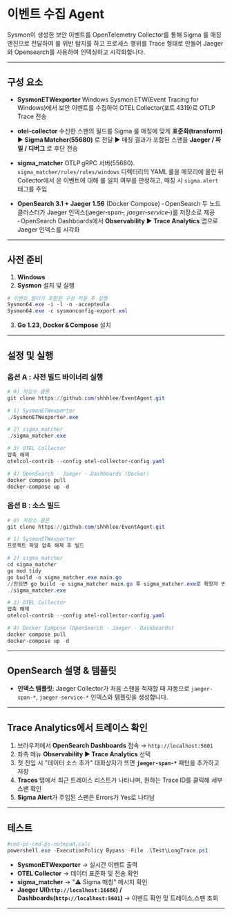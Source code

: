 # 이벤트 수집 Agent

Sysmon이 생성한 보안 이벤트를 OpenTelemetry Collector를 통해 Sigma 룰 매칭 엔진으로 전달하여 룰 위반 탐지를 하고 프로세스 행위를 Trace 형태로 만들어 Jaeger와 Opensearch를 사용하여 인덱싱하고 시각화합니다.

---

## 구성 요소

* **SysmonETWexporter**
  Windows Sysmon ETW(Event Tracing for Windows)에서 보안 이벤트를 수집하여 OTEL Collector(포트 4319)로 OTLP Trace 전송

* **otel-collector**
  수신한 스팬의 필드를 Sigma 룰 매칭에 맞게 **표준화(transform)** ▶ **Sigma Matcher(55680)** 로 전달 ▶ 매칭 결과가 포함된 스팬을 **Jaeger / 파일 / 디버그** 로 후단 전송

* **sigma\_matcher**
  OTLP gRPC 서버(55680). `sigma_matcher/rules/rules/windows` 디렉터리의 YAML 룰을 메모리에 올린 뒤 Collector에서 온 이벤트에 대해 룰 일치 여부를 판정하고, 매칭 시 `sigma.alert` 태그를 주입

* **OpenSearch 3.1 + Jaeger 1.56** (Docker Compose)
  ‑ OpenSearch 두 노드 클러스터가 Jaeger 인덱스(jaeger‑span‑*, jaeger‑service‑*)를 저장소로 제공
  ‑ OpenSearch Dashboards에서 **Observability ▶ Trace Analytics** 앱으로 Jaeger 인덱스를 시각화

---

## 사전 준비

1. **Windows**
2. **Sysmon** 설치 및 실행

```powershell
# 이벤트 필터가 포함된 구성 적용 후 실행
Sysmon64.exe -i -l -n -accepteula
Sysmon64.exe -c sysmonconfig-export.xml 
```

3. **Go 1.23**, **Docker & Compose** 설치

---

## 설정 및 실행

### 옵션 A : 사전 빌드 바이너리 실행

```powershell
# 0) 저장소 클론
git clone https://github.com/shhhlee/EventAgent.git

# 1) SysmonETWexporter
./SysmonETWexporter.exe

# 2) sigma_matcher
./sigma_matcher.exe

# 3) OTEL Collector
압축 해제
otelcol-contrib --config otel-collector-config.yaml

# 4) OpenSearch · Jaeger · Dashboards (Docker)
docker compose pull
docker‑compose up -d
```

### 옵션 B : 소스 빌드

```powershell
# 0) 저장소 클론
git clone https://github.com/shhhlee/EventAgent.git

# 1) SysmonETWexporter
프로젝트 파일 압축 해제 후 빌드

# 2) sigma_matcher
cd sigma_matcher
go mod tidy
go build -o sigma_matcher.exe main.go
//안되면 go build -o sigma_matcher main.go 후 sigma_matcher.exe로 확장자 변경
./sigma_matcher.exe

# 3) OTEL Collector
압축 해제
otelcol-contrib --config otel-collector-config.yaml

# 4) Docker Compose (OpenSearch · Jaeger · Dashboards)
docker compose pull
docker‑compose up -d
```

---

## OpenSearch 설명 & 템플릿

* **인덱스 템플릿**: Jaeger Collector가 처음 스팬을 적재할 때 자동으로 `jaeger-span-*`, `jaeger-service-*` 인덱스와 템플릿을 생성합니다.

---

## Trace Analytics에서 트레이스 확인

1. 브라우저에서 **OpenSearch Dashboards** 접속 → `http://localhost:5601`
2. 좌측 메뉴 **Observability ▶ Trace Analytics** 선택
3. 첫 진입 시 "데이터 소스 추가" 대화상자가 뜨면 **`jaeger-span-*`** 패턴을 추가하고 저장
4. **Traces** 탭에서 최근 트레이스 리스트가 나타나며, 원하는 Trace ID를 클릭해 세부 스팬 확인
5. **Sigma Alert**가 주입된 스팬은 Errors가 Yes로 나타남

---

## 테스트

```powershell
#cmd-ps-cmd-ps-notepad,calc
powershell.exe -ExecutionPolicy Bypass -File .\Test\LongTrace.ps1
```

* **SysmonETWexporter** → 실시간 이벤트 출력
* **OTEL Collector** → 데이터 표준화 및 전송 확인
* **sigma\_matcher** → "⚠️ Sigma 매칭" 메시지 확인
* **Jaeger UI(`http://localhost:16686`) / Dashboards(`http://localhost:5601`)** → 이벤트 확인 및 트레이스,스팬 조회

---

